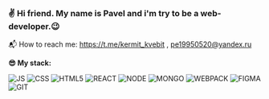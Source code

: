 ### **:v: Hi friend. My name is Pavel and i'm try to be a web-developer.:wink:**

  :mailbox_with_mail: How to reach me: https://t.me/kermit_kvebit , pe19950520@yandex.ru


**:sunglasses: My stack:**

![JS](https://camo.githubusercontent.com/c21090ec76ab4bb2ea7130705e36bacf543439837a1f0de01f18d5fa22e6976b/68747470733a2f2f736869656c64732e696f2f62616467652f2d4a6176615f5363726970742d4637444631453f6c6f676f3d6a617661736372697074267374796c653d666f722d7468652d6261646765266c6f676f436f6c6f723d323232)
![CSS](https://camo.githubusercontent.com/7e4bf3a6d698975211e2fb6814dbd0177f0fe78409e6111dbd4c6d24c1a9efbc/68747470733a2f2f736869656c64732e696f2f62616467652f2d435353332d3135373242363f6c6f676f3d63737333267374796c653d666f722d7468652d6261646765266c6f676f436f6c6f723d666666)
![HTML5](https://camo.githubusercontent.com/42176a4268ae067a82f447803f75ab67002900b564e13a8bda1154c83101c6d9/68747470733a2f2f736869656c64732e696f2f62616467652f2d48544d4c352d4533344632363f6c6f676f3d68746d6c35267374796c653d666f722d7468652d6261646765266c6f676f436f6c6f723d666666)
![REACT](https://camo.githubusercontent.com/9d56625c5f62476e8f3238962a50cabd69620d8387473ee1ef54d705a10f672d/68747470733a2f2f736869656c64732e696f2f62616467652f2d52656163742d3238326333343f6c6f676f3d7265616374267374796c653d666f722d7468652d6261646765)
![NODE](https://camo.githubusercontent.com/26af9a1dce4d62b69b8e41a0aab94d591e48b40f8c1ca808ad20a78b67492aa2/68747470733a2f2f736869656c64732e696f2f62616467652f2d4e6f64652d3333333f6c6f676f3d6e6f64652e6a73267374796c653d666f722d7468652d6261646765)
![MONGO](https://camo.githubusercontent.com/d3964e1e788112b9fb586f2670812447d958615cfd69a02b1dea2a33c38c3d5e/68747470733a2f2f736869656c64732e696f2f62616467652f2d4d6f6e676f44422d6639666266613f6c6f676f3d4d6f6e676f4442267374796c653d666f722d7468652d6261646765)
![WEBPACK](https://camo.githubusercontent.com/e689b3ac24f7d819d1a0da1ea796f90438ed02e202473f2972606f4916763019/68747470733a2f2f736869656c64732e696f2f62616467652f2d5765627061636b2d3262336134323f6c6f676f3d7765627061636b267374796c653d666f722d7468652d6261646765)
![FIGMA](https://camo.githubusercontent.com/f5a71c3d3fa9652d361f1365c0130b85a71f928191ae46246c011321a724bcfe/68747470733a2f2f736869656c64732e696f2f62616467652f2d4669676d612d4632344531453f6c6f676f3d6669676d61267374796c653d666f722d7468652d6261646765266c6f676f436f6c6f723d666666)
![GIT](https://camo.githubusercontent.com/6b4bb88a455b826af507d347ac197ddf2b15f557e76791a2d0e1b00450e0476b/68747470733a2f2f736869656c64732e696f2f62616467652f2d4769742d6630656665373f6c6f676f3d676974267374796c653d666f722d7468652d6261646765)
